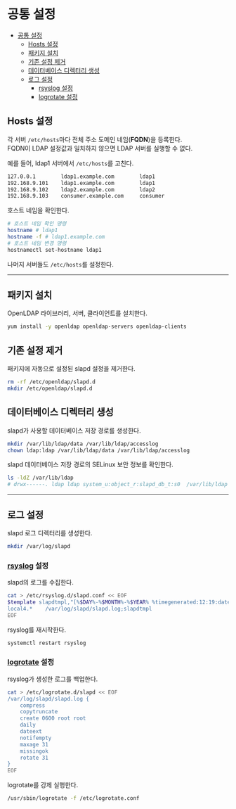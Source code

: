 # 공통 설정

- [공통 설정](#%ea%b3%b5%ed%86%b5-%ec%84%a4%ec%a0%95)
  - [Hosts 설정](#hosts-%ec%84%a4%ec%a0%95)
  - [패키지 설치](#%ed%8c%a8%ed%82%a4%ec%a7%80-%ec%84%a4%ec%b9%98)
  - [기존 설정 제거](#%ea%b8%b0%ec%a1%b4-%ec%84%a4%ec%a0%95-%ec%a0%9c%ea%b1%b0)
  - [데이터베이스 디렉터리 생성](#%eb%8d%b0%ec%9d%b4%ed%84%b0%eb%b2%a0%ec%9d%b4%ec%8a%a4-%eb%94%94%eb%a0%89%ed%84%b0%eb%a6%ac-%ec%83%9d%ec%84%b1)
  - [로그 설정](#%eb%a1%9c%ea%b7%b8-%ec%84%a4%ec%a0%95)
    - [rsyslog 설정](#rsyslog-%ec%84%a4%ec%a0%95)
    - [logrotate 설정](#logrotate-%ec%84%a4%ec%a0%95)

## Hosts 설정

각 서버 `/etc/hosts`마다 전체 주소 도메인 네임(**FQDN**)을 등록한다.  
FQDN이 LDAP 설정값과 일치하지 않으면 LDAP 서버를 실행할 수 없다.

예를 들어, ldap1 서버에서 `/etc/hosts`를 고친다.

```bash
127.0.0.1        ldap1.example.com        ldap1
192.168.9.101    ldap1.example.com        ldap1
192.168.9.102    ldap2.example.com        ldap2
192.168.9.103    consumer.example.com     consumer
```

호스트 네임을 확인한다.

```bash
# 호스트 네임 확인 명령
hostname # ldap1
hostname -f # ldap1.example.com
# 호스트 네임 변경 명령
hostnamectl set-hostname ldap1
```

나머지 서버들도 `/etc/hosts`를 설정한다.

---

## 패키지 설치

OpenLDAP 라이브러리, 서버, 클라이언트를 설치한다.

```bash
yum install -y openldap openldap-servers openldap-clients
```

## 기존 설정 제거

패키지에 자동으로 설정된 slapd 설정을 제거한다.

```bash
rm -rf /etc/openldap/slapd.d
mkdir /etc/openldap/slapd.d
```

## 데이터베이스 디렉터리 생성

slapd가 사용할 데이터베이스 저장 경로를 생성한다.

```bash
mkdir /var/lib/ldap/data /var/lib/ldap/accesslog
chown ldap:ldap /var/lib/ldap/data /var/lib/ldap/accesslog
```

slapd 데이터베이스 저장 경로의 SELinux 보안 정보를 확인한다.

```bash
ls -ldZ /var/lib/ldap
# drwx------. ldap ldap system_u:object_r:slapd_db_t:s0  /var/lib/ldap
```

---

## 로그 설정

slapd 로그 디렉터리를 생성한다.

```bash
mkdir /var/log/slapd
```

### [rsyslog](https://www.rsyslog.com/category/guides-for-rsyslog/) 설정

slapd의 로그를 수집한다.

```bash
cat > /etc/rsyslog.d/slapd.conf << EOF
$template slapdtmpl,"[%$DAY%-%$MONTH%-%$YEAR% %timegenerated:12:19:date-rfc3339%] %app-name% %syslogseverity-text% %msg%\n"
local4.*    /var/log/slapd/slapd.log;slapdtmpl
EOF
```

rsyslog를 재시작한다.

```bash
systemctl restart rsyslog
```

### [logrotate](https://linux.die.net/man/8/logrotate) 설정

rsyslog가 생성한 로그를 백업한다.

```bash
cat > /etc/logrotate.d/slapd << EOF
/var/log/slapd/slapd.log {
    compress
    copytruncate
    create 0600 root root
    daily
    dateext
    notifempty
    maxage 31
    missingok
    rotate 31
}
EOF
```

logrotate를 강제 실행한다.

```bash
/usr/sbin/logrotate -f /etc/logrotate.conf
```